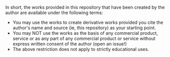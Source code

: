 In short, the works provided in this repository that have been created by the author are available under the following terms:

* You may use the works to create derivative works provided you cite the author's name and source (ie, this repository) as your starting point.
* You may NOT use the works as the basis of any commercial product, service or as any part of any commercial product or service without express written consent of the author (open an issue!)
* The above restriction does not apply to strictly educational uses.
